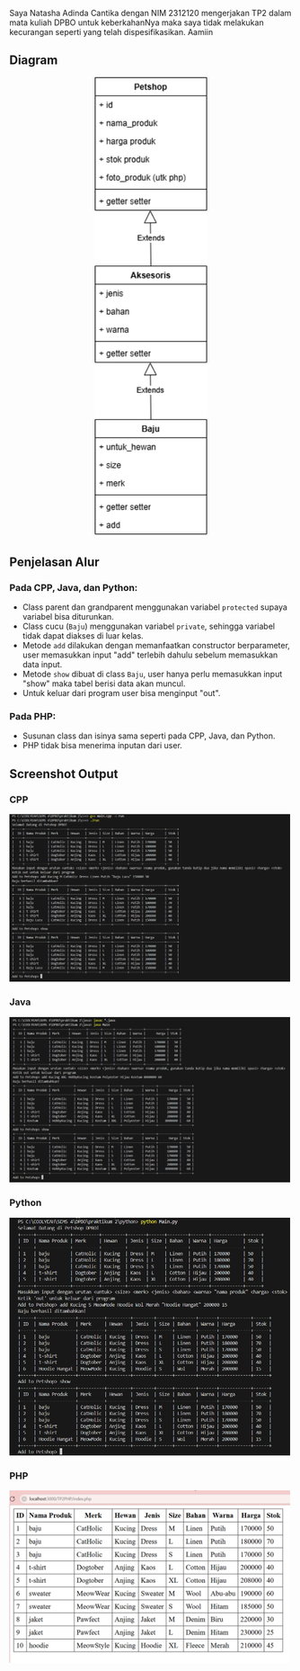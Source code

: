Saya Natasha Adinda Cantika dengan NIM 2312120 mengerjakan TP2 dalam mata kuliah DPBO untuk keberkahanNya maka saya tidak melakukan kecurangan seperti yang telah dispesifikasikan. Aamiin

## Diagram
<p align="center">
  <img src="readmeimg/TP2DPBO.drawio.png" width="200">
</p>

## Penjelasan Alur

### Pada CPP, Java, dan Python:
- Class parent dan grandparent menggunakan variabel `protected` supaya variabel bisa diturunkan.
- Class cucu (`Baju`) menggunakan variabel `private`, sehingga variabel tidak dapat diakses di luar kelas.
- Metode `add` dilakukan dengan memanfaatkan constructor berparameter, user memasukkan input "add" terlebih dahulu sebelum memasukkan data input.
- Metode `show` dibuat di class `Baju`, user hanya perlu memasukkan input "show" maka tabel berisi data akan muncul.
- Untuk keluar dari program user bisa menginput "out".

### Pada PHP:
- Susunan class dan isinya sama seperti pada CPP, Java, dan Python.
- PHP tidak bisa menerima inputan dari user.

## Screenshot Output

### CPP
<p align="left">
  <img src="readmeimg/ss cpp.png" width="500">
</p>

### Java
<p align="left">
  <img src="readmeimg/ss java.png" width="500">
</p>

### Python
<p align="left">
  <img src="readmeimg/ss py.png" width="500">
</p>

### PHP
<p align="left">
  <img src="readmeimg/ss php.png" width="500">
</p>
